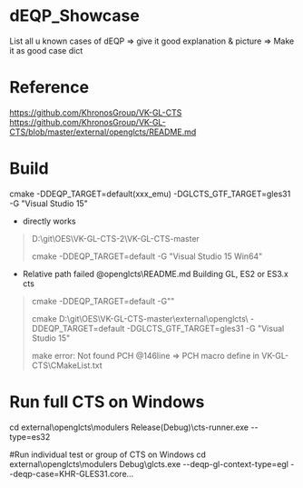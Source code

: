 # dEQP_Showcase
List all u known cases of dEQP => give it good explanation &amp; picture => Make it as good case dict

# Reference
https://github.com/KhronosGroup/VK-GL-CTS
https://github.com/KhronosGroup/VK-GL-CTS/blob/master/external/openglcts/README.md

# Build
cmake -DDEQP_TARGET=default(xxx_emu) -DGLCTS_GTF_TARGET=gles31 -G "Visual Studio 15"

- directly works
> D:\git\OES\VK-GL-CTS-2\VK-GL-CTS-master
>
> cmake -DDEQP_TARGET=default -G "Visual Studio 15 Win64"

- Relative path failed 
@openglcts\README.md Building GL, ES2 or ES3.x cts
> cmake <path to openglcts> -DDEQP_TARGET=default -G"<Generator Name>"
>  
> cmake D:\git\OES\VK-GL-CTS-master\external\openglcts\ -DDEQP_TARGET=default -DGLCTS_GTF_TARGET=gles31 -G "Visual Studio 15"
>
> make error: Not found PCH @146line => PCH macro define in VK-GL-CTS\CMakeList.txt
  
# Run full CTS on Windows
cd external\openglcts\modulers
Release(Debug)\cts-runner.exe --type=es32

#Run individual test or group of CTS on Windows
cd external\openglcts\modulers
Debug\glcts.exe --deqp-gl-context-type=egl --deqp-case=KHR-GLES31.core...

